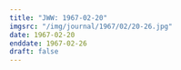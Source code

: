 ```yaml
---
title: "JWW: 1967-02-20"
imgsrc: "/img/journal/1967/02/20-26.jpg"
date: 1967-02-20
enddate: 1967-02-26
draft: false
---
```


<!-- fix pre-formatted input -->
